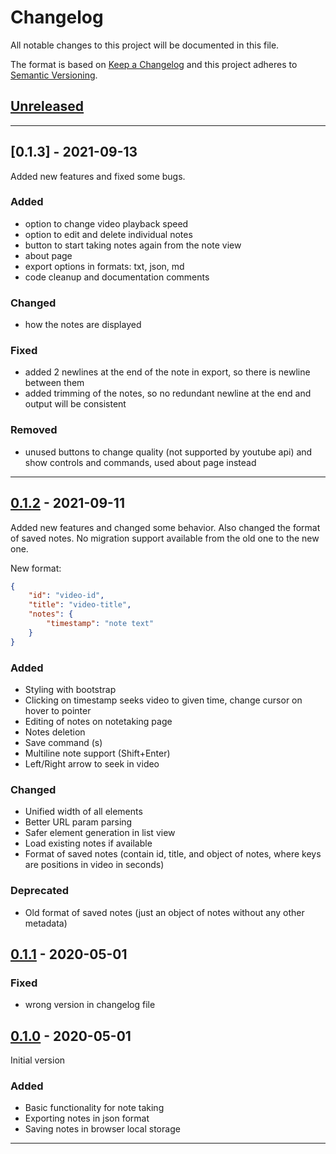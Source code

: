 # Changelog
All notable changes to this project will be documented in this file.

The format is based on [Keep a Changelog][Keep a Changelog] and this project adheres to [Semantic Versioning][Semantic Versioning].

## [Unreleased]

---

## [0.1.3] - 2021-09-13

Added new features and fixed some bugs.

### Added

- option to change video playback speed
- option to edit and delete individual notes
- button to start taking notes again from the note view
- about page
- export options in formats: txt, json, md
- code cleanup and documentation comments

### Changed

- how the notes are displayed

### Fixed

- added 2 newlines at the end of the note in export, so there is newline between them
- added trimming of the notes, so no redundant newline at the end and output will be consistent

### Removed

- unused buttons to change quality (not supported by youtube api) and show controls and commands, used about page instead

---

## [0.1.2] - 2021-09-11

Added new features and changed some behavior. Also changed the format of saved notes. No migration support available from the old one to the new one.

New format:

```JSON
{
    "id": "video-id",
    "title": "video-title",
    "notes": {
        "timestamp": "note text"
    }
}
```

### Added

- Styling with bootstrap
- Clicking on timestamp seeks video to given time, change cursor on hover to pointer
- Editing of notes on notetaking page
- Notes deletion
- Save command (s)
- Multiline note support (Shift+Enter)
- Left/Right arrow to seek in video

### Changed

- Unified width of all elements
- Better URL param parsing
- Safer element generation in list view
- Load existing notes if available
- Format of saved notes (contain id, title, and object of notes, where keys are positions in video in seconds)

### Deprecated

- Old format of saved notes (just an object of notes without any other metadata)

## [0.1.1] - 2020-05-01

### Fixed

- wrong version in changelog file

## [0.1.0] - 2020-05-01

Initial version

### Added

- Basic functionality for note taking
- Exporting notes in json format
- Saving notes in browser local storage

---

<!-- Links -->
[Keep a Changelog]: https://keepachangelog.com/
[Semantic Versioning]: https://semver.org/

<!-- Versions -->
[Unreleased]: https://github.com/makovako/youtube-time-notes/compare/v0.1.2...HEAD
[Released]: https://github.com/makovako/youtube-time-notes/releases
[0.1.2]: https://github.com/makovako/youtube-time-notes/releases/v0.1.2
[0.1.1]: https://github.com/makovako/youtube-time-notes/releases/v0.1.1
[0.1.0]: https://github.com/makovako/youtube-time-notes/releases/v0.1.0